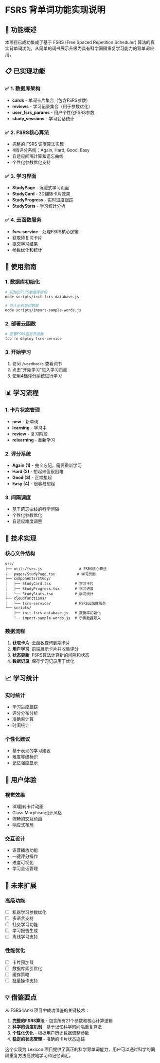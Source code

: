 # FSRS 背单词功能实现说明

## 🎯 **功能概述**

本项目已成功集成了基于 FSRS (Free Spaced Repetition Scheduler) 算法的真实背单词功能，从简单的词书展示升级为具有科学间隔重复学习能力的背单词应用。

## 📋 **已实现功能**

### ✅ **1. 数据库架构**
- **cards** - 单词卡片集合（包含FSRS参数）
- **reviews** - 学习记录集合（用于参数优化）
- **user_fsrs_params** - 用户个性化FSRS参数
- **study_sessions** - 学习会话统计

### ✅ **2. FSRS核心算法**
- 完整的 FSRS 调度算法实现
- 4档评分系统：Again, Hard, Good, Easy
- 自适应间隔计算和遗忘曲线
- 个性化参数优化支持

### ✅ **3. 学习界面**
- **StudyPage** - 沉浸式学习页面
- **StudyCard** - 3D翻转卡片效果
- **StudyProgress** - 实时进度跟踪
- **StudyStats** - 学习统计分析

### ✅ **4. 云函数服务**
- **fsrs-service** - 处理FSRS核心逻辑
- 获取待复习卡片
- 提交学习结果
- 参数优化和统计

## 🚀 **使用指南**

### 1. 数据库初始化
```bash
# 初始化FSRS数据库结构
node scripts/init-fsrs-database.js

# 导入示例单词数据
node scripts/import-sample-words.js
```

### 2. 部署云函数
```bash
# 部署FSRS服务云函数
tcb fn deploy fsrs-service
```

### 3. 开始学习
1. 访问 `/wordbooks` 查看词书
2. 点击"开始学习"进入学习页面
3. 使用4档评分系统进行学习

## 📊 **学习流程**

### 1. 卡片状态管理
- **new** - 新单词
- **learning** - 学习中
- **review** - 复习阶段
- **relearning** - 重新学习

### 2. 评分系统
- **Again (1)** - 完全忘记，需要重新学习
- **Hard (2)** - 想起来但很困难
- **Good (3)** - 正常想起
- **Easy (4)** - 很容易想起

### 3. 间隔调度
- 基于遗忘曲线的科学间隔
- 个性化参数优化
- 自适应难度调整

## 🔧 **技术实现**

### 核心文件结构
```
src/
├── utils/fsrs.js                 # FSRS核心算法
├── pages/StudyPage.tsx          # 学习页面
├── components/study/
│   ├── StudyCard.tsx           # 学习卡片
│   ├── StudyProgress.tsx       # 学习进度
│   └── StudyStats.tsx          # 学习统计
├── cloudfunctions/
│   └── fsrs-service/           # FSRS云函数服务
└── scripts/
    ├── init-fsrs-database.js   # 数据库初始化
    └── import-sample-words.js  # 示例数据导入
```

### 数据流程
1. **获取卡片**: 云函数查询到期卡片
2. **用户学习**: 前端展示卡片并收集评分
3. **状态更新**: FSRS算法计算新的间隔和状态
4. **数据记录**: 保存学习记录用于优化

## 📈 **学习统计**

### 实时统计
- 学习进度跟踪
- 评分分布分析
- 准确率计算
- 时间统计

### 个性化建议
- 基于表现的学习建议
- 难度等级标识
- 记忆强度显示

## 🎨 **用户体验**

### 视觉效果
- 3D翻转卡片动画
- Glass Morphism设计风格
- 流畅的交互动画
- 响应式布局

### 交互设计
- 语音播放功能
- 一键评分操作
- 进度可视化
- 学习会话管理

## 🔮 **未来扩展**

### 高级功能
- [ ] 机器学习参数优化
- [ ] 多语言支持
- [ ] 社交学习功能
- [ ] 学习报告生成
- [ ] 离线学习支持

### 性能优化
- [ ] 卡片预加载
- [ ] 数据库索引优化
- [ ] 缓存策略
- [ ] 批量操作支持

## 💡 **借鉴要点**

从 FSRS4Anki 项目中成功借鉴的关键技术：

1. **完整的FSRS算法** - 包含所有21个参数和核心计算逻辑
2. **科学的调度机制** - 基于记忆科学的间隔重复算法
3. **个性化优化** - 根据用户历史数据调整参数
4. **稳定的状态管理** - 准确的卡片状态追踪

这个实现为 Lexicon 项目提供了真正的科学背单词能力，用户可以通过科学的间隔重复方法高效地学习和记忆词汇。